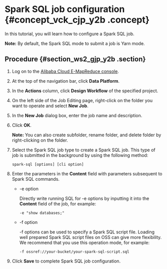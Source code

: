 # Spark SQL job configuration {#concept_vck_cjp_y2b .concept}

In this tutorial, you will learn how to configure a Spark SQL job.

**Note:** By default, the Spark SQL mode to submit a job is Yarn mode.

## Procedure {#section_ws2_gjp_y2b .section}

1.  Log on to the [Alibaba Cloud E-MapReduce console](https://emr.console.aliyun.com/?spm=5176.8250060.103.1.48466f55SEaqMe#/cn-hangzhou).
2.  At the top of the navigation bar, click **Data Platform**.
3.  In the **Actions** column, click **Design Workflow** of the specified project.
4.  On the left side of the Job Editing page, right-click on the folder you want to operate and select **New Job**.
5.  In the **New Job** dialog box, enter the job name and description.
6.  Click **OK**.

    **Note:** You can also create subfolder, rename folder, and delete folder by right-clicking on the folder.

7.  Select the Spark SQL job type to create a Spark SQL job. This type of job is submitted in the background by using the following method:

    ```
    spark-sql [options] [cli option]
    ```

8.  Enter the parameters in the **Content** field with parameters subsequent to Spark SQL commands.
    -   -e option

        Directly write running SQL for -e options by inputting it into the **Content** field of the job, for example:

        ```
        -e "show databases;"
        ```

    -   -f option

        -f options can be used to specify a Spark SQL script file. Loading well prepared Spark SQL script files on OSS can give more flexibility. We recommend that you use this operation mode, for example:

        ```
        -f ossref://your-bucket/your-spark-sql-script.sql
        ```

9.  Click **Save** to complete Spark SQL job configuration.

